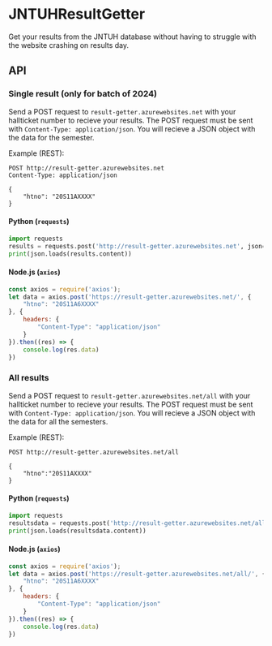 # JNTUHResultGetter

Get your results from the JNTUH database without having to struggle with the website crashing on results day.

## API
### Single result (only for batch of 2024)
Send a POST request to `result-getter.azurewebsites.net` with your hallticket number to recieve your results.
The POST request must be sent with `Content-Type: application/json`. You will recieve a JSON object with the data for the semester.

Example (REST):
```
POST http://result-getter.azurewebsites.net
Content-Type: application/json

{
    "htno": "20S11AXXXX"
}
```

#### Python (`requests`)
```python
import requests
results = requests.post('http://result-getter.azurewebsites.net', json={"htno": "20S11AXXXX"})
print(json.loads(results.content))
```

#### Node.js (`axios`)
```js
const axios = require('axios');
let data = axios.post('https://result-getter.azurewebsites.net/', {
    "htno": "20S11A6XXXX"
}, {
    headers: {
        "Content-Type": "application/json"
    }
}).then((res) => {
    console.log(res.data)
})
```

### All results
Send a POST request to `result-getter.azurewebsites.net/all` with your hallticket number to recieve your results.
The POST request must be sent with `Content-Type: application/json`. You will recieve a JSON object with the data for all the semesters.

Example (REST):
```
POST http://result-getter.azurewebsites.net/all

{
    "htno":"20S11AXXXX"
}
```
#### Python (`requests`)
```python
import requests
resultsdata = requests.post('http://result-getter.azurewebsites.net/all/', json={"htno": "20S11AXXXX"})
print(json.loads(resultsdata.content))
```

#### Node.js (`axios`)
```js
const axios = require('axios');
let data = axios.post('https://result-getter.azurewebsites.net/all/', {
    "htno": "20S11A6XXXX"
}, {
    headers: {
        "Content-Type": "application/json"
    }
}).then((res) => {
    console.log(res.data)
})
```